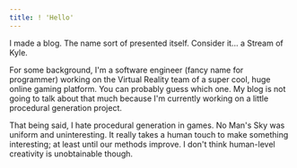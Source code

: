 ```yaml
---
title: ! 'Hello'
---
```


I made a blog. The name sort of presented itself. Consider it... a Stream of Kyle.

For some background, I'm a software engineer (fancy name for programmer) working on the Virtual Reality team of a super cool, huge online gaming platform. You can probably guess which one. My blog is not going to talk about that much because I'm currently working on a little procedural generation project.

That being said, I hate procedural generation in games. No Man's Sky was uniform and uninteresting. It really takes a human touch to make something interesting; at least until our methods improve. I don't think human-level creativity is unobtainable though.
